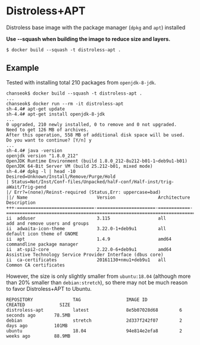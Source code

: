 # Distroless+APT
Distroless base image with the package manager (`dpkg` and `apt`) installed

**Use --squash when building the image to reduce size and layers.**

```
$ docker build --squash -t distroless-apt .
```

## Example

Tested with installing total 210 packages from `openjdk-8-jdk`.
```
chanseok$ docker build --squash -t distroless-apt .
...
chanseok$ docker run --rm -it distroless-apt
sh-4.4# apt-get update
sh-4.4# apt-get install openjdk-8-jdk
...
0 upgraded, 210 newly installed, 0 to remove and 0 not upgraded.
Need to get 126 MB of archives.
After this operation, 558 MB of additional disk space will be used.
Do you want to continue? [Y/n] y
...
sh-4.4# java -version
openjdk version "1.8.0_212"
OpenJDK Runtime Environment (build 1.8.0_212-8u212-b01-1~deb9u1-b01)
OpenJDK 64-Bit Server VM (build 25.212-b01, mixed mode)
sh-4.4# dpkg -l | head -10
Desired=Unknown/Install/Remove/Purge/Hold
| Status=Not/Inst/Conf-files/Unpacked/halF-conf/Half-inst/trig-aWait/Trig-pend
|/ Err?=(none)/Reinst-required (Status,Err: uppercase=bad)
||/ Name                          Version                Architecture Description
+++-=============================-======================-============-========================================================================
ii  adduser                       3.115                  all          add and remove users and groups
ii  adwaita-icon-theme            3.22.0-1+deb9u1        all          default icon theme of GNOME
ii  apt                           1.4.9                  amd64        commandline package manager
ii  at-spi2-core                  2.22.0-6+deb9u1        amd64        Assistive Technology Service Provider Interface (dbus core)
ii  ca-certificates               20161130+nmu1+deb9u1   all          Common CA certificates
```

However, the size is only slightly smaller from `ubuntu:18.04` (although more than 20% smaller than `debian:stretch`), so there may not be much reason to favor Distroless+APT to Ubuntu.

```
REPOSITORY               TAG                 IMAGE ID            CREATED             SIZE
distroless-apt           latest              8e5b07028d68        6 seconds ago       78.5MB
debian                   stretch             2d337f242f07        2 days ago          101MB
ubuntu                   18.04               94e814e2efa8        2 weeks ago         88.9MB
```
